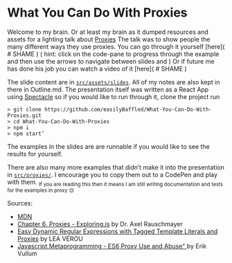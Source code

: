 # What You Can Do With Proxies

Welcome to my brain. Or at least my brain as it dumped resources and assets for a lighting talk about [Proxies](https://developer.mozilla.org/en-US/docs/Web/JavaScript/Reference/Global_Objects/Proxy)
The talk was to show people the many different ways they use proxies. You can go through it yourself [here]( # SHAME )
( hint: click on the code-pane to progress through the example and then use the arrows to navigate between slides and  )
Or if future me has done his job you can watch a video of it [here]( # SHAME )

The slide content are in [`src/assets/slides`](https://github.com/easilyBaffled/Proxies/tree/master/src/assets/slides). All of my notes are also kept in there in Outline.md. 
The presentation itself was written as a React App using [Spectacle](https://formidable.com/open-source/spectacle/) so if you would like to run through it, clone the project run 

```
> git clone https://github.com/easilyBaffled/What-You-Can-Do-With-Proxies.git
> cd What-You-Can-Do-With-Proxies 
> npm i 
> npm start’
```

The examples in the slides are are runnable if you would like to see the results for yourself.

There are also many more examples that didn’t make it into the presentation in [`src/proxies/`]( https://github.com/easilyBaffled/What-You-Can-Do-With-Proxies/tree/master/src/proxies ). I encourage you to copy them out to a CodePen and play with them.
<sub>If you are reading this then it means I am still writing documentation and tests for the examples in proxy 😔</sub>

Sources:
+ [MDN](https://developer.mozilla.org/en-US/docs/Web/JavaScript/Reference/Global_Objects/Proxy)
+ [Chapter 6. Proxies - Exploring.js](http://exploringjs.com/es6/ch_proxies.html) by Dr. Axel Rauschmayer
+ [Easy Dynamic Regular Expressions with Tagged Template Literals and Proxies](http://lea.verou.me/2018/06/easy-dynamic-regular-expressions-with-tagged-template-literals-and-proxies) by LEA VEROU
+ [Javascript Metaprogramming - ES6 Proxy Use and Abuse" ](http://jsconfbp.com/speakers/eirik-vullum/) by Erik Vullum 

